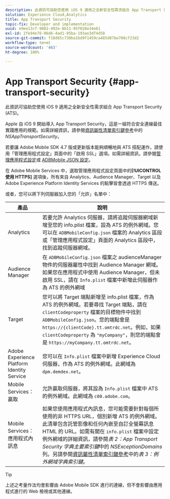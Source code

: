 ```yaml
---
description: 此資訊可協助您使用 iOS 9 適用之全新安全性需求組合 App Transport Security (ATS)。
solution: Experience Cloud,Analytics
title: App Transport Security
topic-fix: Developer and implementation
uuid: e9ee13cf-9802-492e-8b11-95f028e34e61
exl-id: 2fe94e76-06d6-4ad1-95ba-193ae3df4d58
source-git-commit: f18d65c738ba16d9f1459ca485d87be708cf23d2
workflow-type: tm+mt
source-wordcount: '463'
ht-degree: 100%

---
```


# App Transport Security {#app-transport-security}

此資訊可協助您使用 iOS 9 適用之全新安全性需求組合 App Transport Security (ATS)。

Apple 自 iOS 9 開始導入 App Transport Security，這是一組符合安全連線最佳實踐應用的規範。如需詳細資訊，請參閱[資訊屬性清單索引鍵參考](https://developer.apple.com/library/prerelease/ios/technotes/App-Transport-Security-Technote/)中的 *NSAppTransportSecurity*。

若要讓 Adobe Mobile SDK 4.7 版或更新版本能夠順暢地與 ATS 搭配運作，請使用「管理應用程式設定」頁面中的「啟用 SSL」選項。如需詳細資訊，請參閱[管理應用程式設定](/help/using/c-manage-app-settings/c-manage-app-settings.md)或 [ADBMobile JSON 設定](/help/ios/configuration/json-config/json-config.md)。

在 Adobe Mobile Services 中，選取管理應用程式設定頁面中的&#x200B;**[!UICONTROL 使用 HTTPS]** 選項後，所有來自 Analytics、Audience Manager、Target 以及 Adobe Experience Platform Identity Services 的點擊皆會透過 HTTPS 傳送。

或者，您可以將下列伺服器加入您的「允許」名單中：

| 產品 | 說明 |
|--- |--- |
| Analytics | 若要允許 Analytics 伺服器，請將追蹤伺服器網域新增至您的 info.plist 檔案，設為 ATS 的例外網域。您可以在 `ADBMobileConfig.json` 檔案的 Analytics 區段或「管理應用程式設定」頁面的 Analytics 區段中，找到追蹤伺服器網域。 |
| Audience Manager | 在 `ADBMobileConfig.json` 檔案之 audienceManager 物件的伺服器屬性中找到 Audience Manager 網域。如果您在應用程式中使用 Audience Manager，但未啟用 SSL，請在 `Info.plist` 檔案中新增此伺服器作為 ATS 的例外網域 |
| Target | 您可以將 Target 端點新增至 info.plist 檔案，作為 ATS 的例外網域。若要尋找 Target 端點，請在 `clientCodeproperty` 檔案的目標物件中找到 `ADBMobileConfig.json`。您的端點會是 `https://{clientCode}.tt.omtrdc.net`。例如，如果 `clientCodeproperty` 為 `"myCompany"`，則您的端點會是 `https://myCompany.tt.omtrdc.net`。 |
| Adobe Experience Platform Identity Service | 您可以在 `Info.plist` 檔案中新增 Experience Cloud 伺服器，作為 ATS 的例外網域。此網域為 `dpm.demdex.net`。 |
| Mobile Services：贏取 | 允許贏取伺服器，將其設為 `Info.plist` 檔案中 ATS 的例外網域。此網域為 `c00.adobe.com`。 |
| Mobile Services：應用程式內訊息 | 如果您使用應用程式內訊息，您可能需要針對每個所使用的非 HTTPS URL，個別新增 ATS 的例外網域。此清單包含託管影像和任何內嵌至自訂全螢幕訊息 HTML 的 URL。如需有關在 `info.plist` 檔案中設定例外網域的詳細資訊，請參閱&#x200B;*表 2：App Transport Security 字典主要索引鍵*&#x200B;中的 *NSExceptionDomains* 列。另請參閱[資訊屬性清單索引鍵參考](https://developer.apple.com/library/prerelease/ios/technotes/App-Transport-Security-Technote/)中的&#x200B;*表 3：例外網域字典索引鍵*。 |

>[!TIP]
>
>上述之考量作法均會影響由 Adobe Mobile SDK 進行的連線，但不會影響由應用程式進行的 Web 檢視或其他連線。

